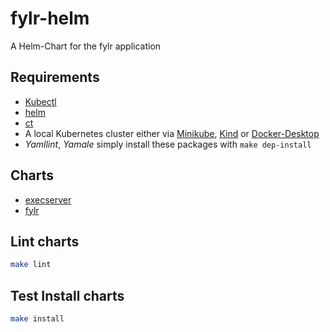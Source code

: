 # fylr-helm

A Helm-Chart for the fylr application

## Requirements

- [Kubectl](https://kubernetes.io/docs/tasks/tools/install-kubectl-linux/)
- [helm](https://github.com/helm/helm/)
- [ct](https://github.com/helm/chart-testing)
- A local Kubernetes cluster either via [Minikube](https://minikube.sigs.k8s.io/docs/start/), [Kind](https://kind.sigs.k8s.io/) or [Docker-Desktop](https://www.docker.com/products/docker-desktop/)
- *Yamllint*, *Yamale* simply install these packages with `make dep-install`

## Charts

- [execserver](https://programmfabrik.github.io/fylr-helm/charts/execserver/)
- [fylr](https://programmfabrik.github.io/fylr-helm/charts/fylr/)

## Lint charts

```bash
make lint
```

## Test Install charts

```bash
make install
```
